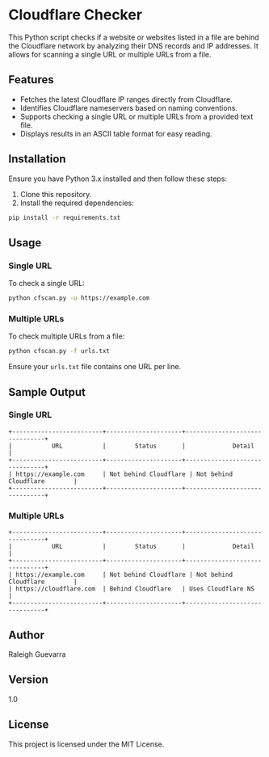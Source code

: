 # Cloudflare Checker

This Python script checks if a website or websites listed in a file are behind the Cloudflare network by analyzing their DNS records and IP addresses. It allows for scanning a single URL or multiple URLs from a file.

## Features

- Fetches the latest Cloudflare IP ranges directly from Cloudflare.
- Identifies Cloudflare nameservers based on naming conventions.
- Supports checking a single URL or multiple URLs from a provided text file.
- Displays results in an ASCII table format for easy reading.

## Installation

Ensure you have Python 3.x installed and then follow these steps:

1. Clone this repository.
2. Install the required dependencies:

```bash
pip install -r requirements.txt
```

## Usage

### Single URL

To check a single URL:

```bash
python cfscan.py -u https://example.com
```

### Multiple URLs

To check multiple URLs from a file:

```bash
python cfscan.py -f urls.txt
```

Ensure your `urls.txt` file contains one URL per line.

## Sample Output

### Single URL

```
+-------------------------+---------------------+-------------------------------+
|           URL           |        Status       |             Detail            |
+-------------------------+---------------------+-------------------------------+
| https://example.com     | Not behind Cloudflare | Not behind Cloudflare        |
+-------------------------+---------------------+-------------------------------+
```

### Multiple URLs

```
+-------------------------+---------------------+-------------------------------+
|           URL           |        Status       |             Detail            |
+-------------------------+---------------------+-------------------------------+
| https://example.com     | Not behind Cloudflare | Not behind Cloudflare        |
| https://cloudflare.com  | Behind Cloudflare   | Uses Cloudflare NS            |
+-------------------------+---------------------+-------------------------------+
```

## Author

Raleigh Guevarra

## Version

1.0

## License

This project is licensed under the MIT License.
